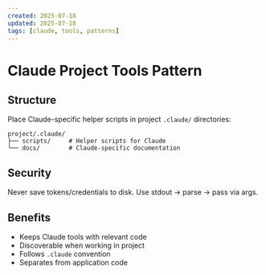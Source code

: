```yaml
---
created: 2025-07-18
updated: 2025-07-18
tags: [claude, tools, patterns]
---
```


# Claude Project Tools Pattern

## Structure

Place Claude-specific helper scripts in project `.claude/` directories:

```text
project/.claude/
├── scripts/     # Helper scripts for Claude
└── docs/        # Claude-specific documentation
```

## Security

Never save tokens/credentials to disk. Use stdout → parse → pass via args.

## Benefits

- Keeps Claude tools with relevant code
- Discoverable when working in project
- Follows `.claude` convention
- Separates from application code
